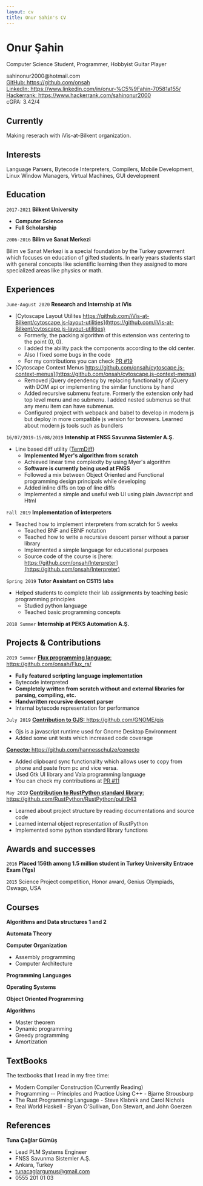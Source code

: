 ```yaml
---
layout: cv
title: Onur Sahin's CV
---
```

# Onur Şahin
Computer Science Student, Programmer, Hobbyist Guitar Player

<div id="webaddress">
<t> sahinonur2000@hotmail.com</t> 
<br/> <a href="https://github.com/onsah">GitHub: https://github.com/onsah</a>
<br/> <a href="https://www.linkedin.com/in/onur-%C5%9Fahin-70581a155/"> LinkedIn: https://www.linkedin.com/in/onur-%C5%9Fahin-70581a155/</a>
<br/> <a href="https://www.hackerrank.com/sahinonur2000"> Hackerrank: https://www.hackerrank.com/sahinonur2000</a>
<div> cGPA: 3.42/4 </div>
</div>


## Currently

Making reserach with iVis-at-Bilkent organization.


## Interests

Language Parsers, Bytecode Interpreters, Compilers, Mobile Development, Linux Window Managers, Virtual Machines, GUI development

## Education

`2017-2021`
__Bilkent University__
- __Computer Science__
- __Full Scholarship__

`2006-2016`
__Bilim ve Sanat Merkezi__

Bilim ve Sanat Merkezi is a special foundation by the Turkey goverment which focuses on education of gifted students. In early years students start with general concepts like scientific learning then they assigned to more specialized areas like physics or math.

## Experiences

`June-August 2020`
__Research and Internship at iVis__
- [Cytoscape Layout Utilites https://github.com/iVis-at-Bilkent/cytoscape.js-layout-utilities](https://github.com/iVis-at-Bilkent/cytoscape.js-layout-utilities)
  - Formerly, the packing algorithm of this extension was centering to the point (0, 0).
  - I added the ability pack the components according to the old center.
  - Also I fixed some bugs in the code
  - For my contributions you can check [PR #19](https://github.com/iVis-at-Bilkent/cytoscape.js-layout-utilities/pull/19)
- [Cytoscape Context Menus https://github.com/onsah/cytoscape.js-context-menus](https://github.com/onsah/cytoscape.js-context-menus)
  - Removed jQuery dependency by replacing functionality of jQuery with DOM api or implementing the similar functions by hand
  - Added recursive submenu feature. Formerly the extension only had top level menu and no submenu. I added nested submenus so that any menu item can have submenus.
  - Configured project with webpack and babel to develop in modern js but deploy in more compatible js version for browsers. Learned about modern js tools such as bundlers

`16/07/2019-15/08/2019`
__Intenship at FNSS Savunma Sistemler A.Ş.__
- Line based diff utility (<a href="">TermDiff</a>)
    - __Implemented Myer's algorithm from scratch__
    - Achieved linear time complexity by using Myer's algorithm
    - __Software is currently being used at FNSS__
    - Followed a mix between Object Oriented and Functional programming design principals while developing
    - Added inline diffs on top of line diffs 
    - Implemented a simple and useful web UI using plain Javascript and Html

`Fall 2019`
__Implementation of interpreters__
- Teached how to implement interpreters from scratch for 5 weeks
    - Teached BNF and EBNF notation
    - Teached how to write a recursive descent parser without a parser library
    - Implemented a simple language for educational purposes
    - Source code of the course is [here: https://github.com/onsah/Interpreter](https://github.com/onsah/Interpreter)

`Spring 2019`
__Tutor Assistant on CS115 labs__
- Helped students to complete their lab assignments by teaching basic programming principles
    - Studied python language
    - Teached basic programming concepts

`2018 Summer`
__Internship at PEKS Automation A.Ş.__

## Projects & Contributions

`2019 Summer`
<a href="https://github.com/onsah/Flux_rs/">__Flux programming language__: https://github.com/onsah/Flux_rs/</a> 
- __Fully featured scripting language implementation__
- Bytecode interpreted
- __Completely written from scratch without and external libraries for parsing, compiling, etc.__
- __Handwritten recursive descent parser__
- Internal bytecode representation for performance

`July 2019`
<a href="https://github.com/GNOME/gjs">__Contribution to GJS:__ https://github.com/GNOME/gjs</a>
- Gjs is a javascript runtime used for Gnome Desktop Environment
- Added some unit tests which increased code coverage

<a href="https://github.com/hannesschulze/conecto">__Conecto:__ https://github.com/hannesschulze/conecto</a>
- Added clipboard sync functionality which allows user to copy from phone and paste from pc and vice versa.
- Used Gtk UI library and Vala programming language
- You can check my contributions at [PR #11](https://github.com/hannesschulze/conecto/pull/11)

`May 2019`
<a href="https://github.com/RustPython/RustPython/pull/943">__Contribution to RustPython standard library__: https://github.com/RustPython/RustPython/pull/943</a>
- Learned about project structure by reading documentations and source code
- Learned internal object representation of RustPython
- Implemented some python standard library functions

## Awards and successes

`2016`
__Placed 156th among 1.5 million student in Turkey University Entrace Exam (Ygs)__

`2015`
Science Project competition, Honor award, Genius Olympiads, Oswago, USA

## Courses

__Algorithms and Data structures 1 and 2__

__Automata Theory__

__Computer Organization__
- Assembly programming
- Computer Architecture

__Programming Languages__

__Operating Systems__

__Object Oriented Programming__

__Algorithms__
- Master theorem
- Dynamic programming
- Greedy programming
- Amortization

## TextBooks
The textbooks that I read in my free time:
- Modern Compiler Construction (Currently Reading)
- Programming -- Principles and Practice Using C++ - Bjarne Strousburp
- The Rust Programming Language - Steve Klabnik and Carol Nichols
- Real World Haskell - Bryan O'Sullivan, Don Stewart, and John Goerzen

## References

__Tuna Çağlar Gümüş__
- Lead PLM Systems Engineer
- FNSS Savunma Sistemler A.Ş.
- Ankara, Turkey
- tunacaglargumus@gmail.com
- 0555 201 01 03



<!-- ### Footer

Last updated: May 2013 -->


